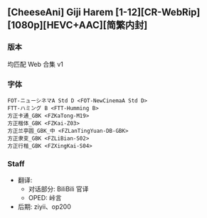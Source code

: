 ## [CheeseAni] Giji Harem [1-12][CR-WebRip][1080p][HEVC+AAC][简繁内封]

### 版本
均匹配 Web 合集 v1

### 字体
```
FOT-ニューシネマA Std D <FOT-NewCinemaA Std D>
FTT-ハミング B <FTT-Humming B>
方正卡通_GBK <FZKaTong-M19>
方正楷体_GBK <FZKai-Z03>
方正兰亭圆_GBK_中 <FZLanTingYuan-DB-GBK>
方正隶变_GBK <FZLiBian-S02>
方正行楷_GBK <FZXingKai-S04>
```

### Staff
* 翻译:
  * 对话部分: BiliBili 官译
  * OPED: 峠言
* 后期: ziyii、op200
